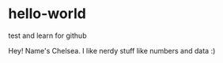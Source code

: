 # hello-world
test and learn for github

Hey! Name's Chelsea. I like nerdy stuff like numbers and data :)
